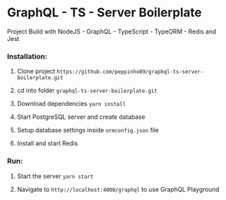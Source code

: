 # GraphQL - TS - Server Boilerplate

Project Build with NodeJS - GraphQL - TypeScript - TypeORM - Redis and Jest

### Installation:

1. Clone project
   `https://github.com/peppinho89/graphql-ts-server-boilerplate.git`

2. cd into folder
   `graphql-ts-server-boilerplate.git`

3. Download dependencies
   `yarn install`

4. Start PostgreSQL server and create database

5. Setup database settings inside `ormconfig.json` file

6. Install and start Redis

### Run:

1. Start the server
   `yarn start`

2. Navigate to `http://localhost:4000/graphql` to use GraphQL Playground

